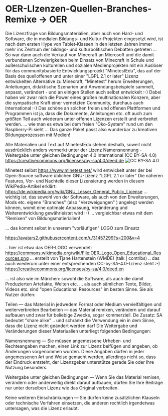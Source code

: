 # OER-LIzenzen-Quellen-Branches-Remixe -> OER

Die Lizenzfrage von Bildungsmaterialien, aber auch von Hard- und Software, die in medialen Bildungs- und Kultur-Projekten eingesetzt wird, ist nach dem ersten Hype von Tablet-Klassen in den letzten Jahren immer mehr ins Zentrum der bildngs- und kulturpolitischen Debatten getreten ...
So war dann auch die Verkauf von Minecraft an Microsoft und die damit verbundenen Schwierigkeiten beim Einsatz von Minecraft in Schule und außerschulischen kulturellen und sozialen Medienprojekten mit ein Auslöser für das communitybasierte Entwicklungsprojekt "MinetestEdu", das auf der Basis des quelloffenen und unter einer "LGPL 2.1 or later" Lizenz entwickelten Alternative zu Minecraft, "Minetest" herum Erweiterungen, Anleitungen, didaktische Szenarien und Anwendungsbeispiele sammelt, anpasst, verändert - und an einigen Stellen auch selbst entwickelt :-)
Dabei haben wir zwar nich die Power eines großen multinationalen Konzern, aber die sympatische Kraft einer vernetzten Community, durchaus auch International :-)
Das schöne an solchen freien und offenen Plattformen und Programmen ist ja, dass die Dokumente, Anleitungen etc. oft auch zum größten Teil auch wiederum unter offenen Lizenzen erstellt und verbreitet werden.
... wie man es etwa bei dem freien "Öko-System" rund um den Raspberry-Pi sieht ...
Das ganze Paket passt also wunderbar zu kreativen Bildungsprozessen mit Medien!

Alle Materialien und Text auf MinetestEdu stehen deshalb, soweit nicht ausdrücklich anders vermerkt unter der Lizenz
Namensnennung - Weitergabe unter gleichen Bedingungen 4.0 International (CC BY-SA 4.0) 
https://creativecommons.org/licenses/by-sa/4.0/deed.de
![CC BY-SA 4.0](https://upload.wikimedia.org/wikipedia/commons/thumb/d/d0/CC-BY-SA_icon.svg/200px-CC-BY-SA_icon.svg.png)

Minetest selbst https://www.minetest.net/ wird entwickelt unter der bei Open-Source software üblichen GNU-Lizenz
"LGPL 2.1 or later"
Die näheren Features, Vor- und Nachteile dieser Lizensierung werden in diesem WikiPedia-Artikel erklärt:
https://de.wikipedia.org/wiki/GNU_Lesser_General_Public_License
... wichtig ist, das sowohl von der Software, als auch von den Erweiterungen, Mods etc. eigene "Branches" (also "Verzweigungen" ) angelegt werden können,
womit eine optimale Anpassung, Veränderung und Weiterentwicklung gewährleistet wird :-)
... vergleichbar etwas mit dem "Remixen" von Bildungsmatierialien!

... das kommt selbst in unserem "vorläufigen" LOGO zum Einsatz

https://avatars2.githubusercontent.com/u/31457299?s=200&v=4

.. hier ist etwa das OER-LOGO verwendet:
https://commons.wikimedia.org/wiki/File:OER_Logo_Open_Educational_Resources.png
... erstellt von Tjane Hartenstein (WMDE) (talk | contribs)
.. das auch wiederum unter einer entsprechenden CC-by-SA-4.0-Lizenz steht :-)
https://creativecommons.org/licenses/by-sa/4.0/deed.en

... ist also wie im Märchen: sowohl die Software, als auch die damit Produzierten Artefakte, Welten etc. ... als auch sämlichen Texte, Bilder, Videos etc. sind "open Educational Resources" im besten Sinne.
Sie als Nutzer dürfen:

Teilen — das Material in jedwedem Format oder Medium vervielfältigen und weiterverbreiten
Bearbeiten — das Material remixen, verändern und darauf aufbauen
und zwar für beliebige Zwecke, sogar kommerziell. 
De Zusatz: SA bedeutet "share alike" .. und schränkt die Verwendung ein in dem Sinne, dass die Lizenz nicht geändert werden darf
Die Weitergabe und Veränderungen dieser Materiualien unterliegt folgenden Bedingungen:

Namensnennung — Sie müssen angemessene Urheber- und Rechteangaben machen, einen Link zur Lizenz beifügen und angeben, ob Änderungen vorgenommen wurden. Diese Angaben dürfen in jeder angemessenen Art und Weise gemacht werden, allerdings nicht so, dass der Eindruck entsteht, der Lizenzgeber unterstütze gerade Sie oder Ihre Nutzung besonders.

Weitergabe unter gleichen Bedingungen — Wenn Sie das Material remixen, verändern oder anderweitig direkt darauf aufbauen, dürfen Sie Ihre Beiträge nur unter derselben Lizenz wie das Original verbreiten.

 Keine weiteren Einschränkungen — Sie dürfen keine zusätzlichen Klauseln oder technische Verfahren einsetzen, die anderen rechtlich irgendetwas untersagen, was die Lizenz erlaubt.








